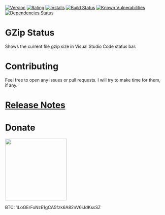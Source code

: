 [![Version](https://vsmarketplacebadge.apphb.com/version-short/logerfo.gzip-status.svg)](https://marketplace.visualstudio.com/items?itemName=logerfo.gzip-status)
[![Rating](https://vsmarketplacebadge.apphb.com/rating-short/logerfo.gzip-status.svg)](https://marketplace.visualstudio.com/items?itemName=logerfo.gzip-status)
[![Installs](https://vsmarketplacebadge.apphb.com/installs/logerfo.gzip-status.svg)](https://marketplace.visualstudio.com/items?itemName=logerfo.gzip-status)
[![Build Status](https://travis-ci.org/Logerfo/gzip-status.svg?branch=master)](https://travis-ci.org/Logerfo/gzip-status)
[![Known Vulnerabilities](https://snyk.io/test/github/logerfo/gzip-status/badge.svg)](https://snyk.io/test/github/logerfo/gzip-status)
[![Dependencies Status](https://david-dm.org/logerfo/gzip-status/dev-status.svg)](https://david-dm.org/logerfo/gzip-status?type=dev)

# GZip Status

Shows the current file gzip size in Visual Studio Code status bar.

# Contributing

Feel free to open any issues or pull requests. I will try to make time for them, if any.

# [Release Notes](https://github.com/Logerfo/gzip-status/blob/master/CHANGELOG.md)

# Donate

<img src="https://i.imgur.com/ndlBtuX.png" width="200">

BTC: 1LoGErFoNzE1gCA5fzk6A82nV6iJdKssSZ
